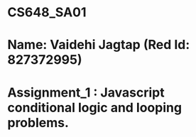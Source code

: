 # CS648_SA01
# Name: Vaidehi Jagtap (Red Id: 827372995)
# Assignment_1 : Javascript conditional logic and looping problems.